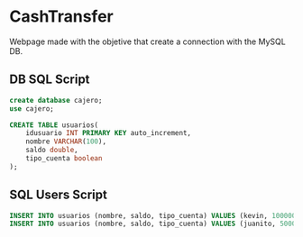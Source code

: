 # CashTransfer
Webpage made with the objetive that create a connection with the MySQL DB.

## DB SQL Script
```sql
create database cajero;
use cajero;

CREATE TABLE usuarios(
    idusuario INT PRIMARY KEY auto_increment,
    nombre VARCHAR(100),
    saldo double,
    tipo_cuenta boolean
);
```

## SQL Users Script
```sql
INSERT INTO usuarios (nombre, saldo, tipo_cuenta) VALUES (kevin, 100000, 0);
INSERT INTO usuarios (nombre, saldo, tipo_cuenta) VALUES (juanito, 5000, 1);
```
